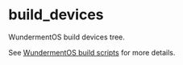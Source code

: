 # build_devices
WundermentOS build devices tree.

See [WundermentOS build scripts](https://github.com/WUnderment/build_scripts) for more details.
